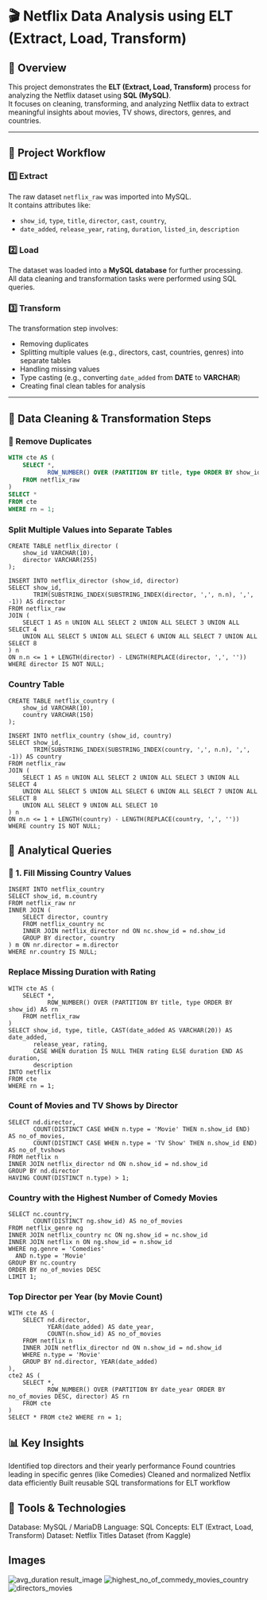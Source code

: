 # 🎬 Netflix Data Analysis using ELT (Extract, Load, Transform)

## 📌 Overview
This project demonstrates the **ELT (Extract, Load, Transform)** process for analyzing the Netflix dataset using **SQL (MySQL)**.  
It focuses on cleaning, transforming, and analyzing Netflix data to extract meaningful insights about movies, TV shows, directors, genres, and countries.

---

## 🚀 Project Workflow

### 1️⃣ Extract
The raw dataset `netflix_raw` was imported into MySQL.  
It contains attributes like:  
- `show_id`, `type`, `title`, `director`, `cast`, `country`,  
- `date_added`, `release_year`, `rating`, `duration`, `listed_in`, `description`

### 2️⃣ Load
The dataset was loaded into a **MySQL database** for further processing.  
All data cleaning and transformation tasks were performed using SQL queries.

### 3️⃣ Transform
The transformation step involves:
- Removing duplicates  
- Splitting multiple values (e.g., directors, cast, countries, genres) into separate tables  
- Handling missing values  
- Type casting (e.g., converting `date_added` from **DATE** to **VARCHAR**)  
- Creating final clean tables for analysis  

---

## 🧹 Data Cleaning & Transformation Steps

### 🔹 Remove Duplicates
```sql
WITH cte AS (
    SELECT *,
           ROW_NUMBER() OVER (PARTITION BY title, type ORDER BY show_id) AS rn
    FROM netflix_raw
)
SELECT * 
FROM cte 
WHERE rn = 1;
```
### Split Multiple Values into Separate Tables
```
CREATE TABLE netflix_director (
    show_id VARCHAR(10),
    director VARCHAR(255)
);

INSERT INTO netflix_director (show_id, director)
SELECT show_id,
       TRIM(SUBSTRING_INDEX(SUBSTRING_INDEX(director, ',', n.n), ',', -1)) AS director
FROM netflix_raw
JOIN (
    SELECT 1 AS n UNION ALL SELECT 2 UNION ALL SELECT 3 UNION ALL SELECT 4
    UNION ALL SELECT 5 UNION ALL SELECT 6 UNION ALL SELECT 7 UNION ALL SELECT 8
) n
ON n.n <= 1 + LENGTH(director) - LENGTH(REPLACE(director, ',', ''))
WHERE director IS NOT NULL;
```
### Country Table
```
CREATE TABLE netflix_country (
    show_id VARCHAR(10),
    country VARCHAR(150)
);

INSERT INTO netflix_country (show_id, country)
SELECT show_id,
       TRIM(SUBSTRING_INDEX(SUBSTRING_INDEX(country, ',', n.n), ',', -1)) AS country
FROM netflix_raw
JOIN (
    SELECT 1 AS n UNION ALL SELECT 2 UNION ALL SELECT 3 UNION ALL SELECT 4
    UNION ALL SELECT 5 UNION ALL SELECT 6 UNION ALL SELECT 7 UNION ALL SELECT 8
    UNION ALL SELECT 9 UNION ALL SELECT 10
) n
ON n.n <= 1 + LENGTH(country) - LENGTH(REPLACE(country, ',', ''))
WHERE country IS NOT NULL;
```
## 🧠 Analytical Queries
### 🎥 1. Fill Missing Country Values
```
INSERT INTO netflix_country
SELECT show_id, m.country
FROM netflix_raw nr
INNER JOIN (
    SELECT director, country
    FROM netflix_country nc 
    INNER JOIN netflix_director nd ON nc.show_id = nd.show_id
    GROUP BY director, country
) m ON nr.director = m.director
WHERE nr.country IS NULL;
```
### Replace Missing Duration with Rating
```
WITH cte AS (
    SELECT *,
           ROW_NUMBER() OVER (PARTITION BY title, type ORDER BY show_id) AS rn
    FROM netflix_raw
)
SELECT show_id, type, title, CAST(date_added AS VARCHAR(20)) AS date_added,
       release_year, rating,
       CASE WHEN duration IS NULL THEN rating ELSE duration END AS duration,
       description
INTO netflix
FROM cte
WHERE rn = 1;
```
### Count of Movies and TV Shows by Director
```
SELECT nd.director,
       COUNT(DISTINCT CASE WHEN n.type = 'Movie' THEN n.show_id END) AS no_of_movies,
       COUNT(DISTINCT CASE WHEN n.type = 'TV Show' THEN n.show_id END) AS no_of_tvshows
FROM netflix n
INNER JOIN netflix_director nd ON n.show_id = nd.show_id
GROUP BY nd.director
HAVING COUNT(DISTINCT n.type) > 1;
```
### Country with the Highest Number of Comedy Movies
```
SELECT nc.country,
       COUNT(DISTINCT ng.show_id) AS no_of_movies
FROM netflix_genre ng
INNER JOIN netflix_country nc ON ng.show_id = nc.show_id
INNER JOIN netflix n ON ng.show_id = n.show_id
WHERE ng.genre = 'Comedies'
  AND n.type = 'Movie'
GROUP BY nc.country
ORDER BY no_of_movies DESC
LIMIT 1;
```
### Top Director per Year (by Movie Count)
```
WITH cte AS (
    SELECT nd.director,
           YEAR(date_added) AS date_year,
           COUNT(n.show_id) AS no_of_movies
    FROM netflix n
    INNER JOIN netflix_director nd ON n.show_id = nd.show_id
    WHERE n.type = 'Movie'
    GROUP BY nd.director, YEAR(date_added)
),
cte2 AS (
    SELECT *,
           ROW_NUMBER() OVER (PARTITION BY date_year ORDER BY no_of_movies DESC, director) AS rn
    FROM cte
)
SELECT * FROM cte2 WHERE rn = 1;
```
## 📊 Key Insights
Identified top directors and their yearly performance
Found countries leading in specific genres (like Comedies)
Cleaned and normalized Netflix data efficiently
Built reusable SQL transformations for ELT workflow

## 🧰 Tools & Technologies
Database: MySQL / MariaDB
Language: SQL
Concepts: ELT (Extract, Load, Transform)
Dataset: Netflix Titles Dataset (from Kaggle)

## Images
![avg_duration result_image](/images/first.png)
![highest_no_of_commedy_movies_country](/images/two.png)
![directors_movies](/images/three.png)
